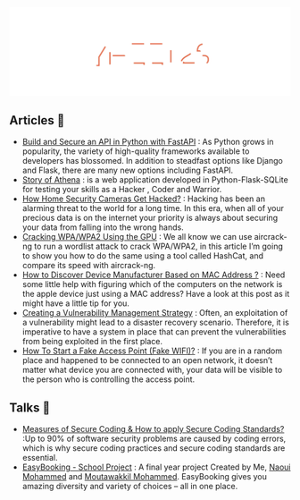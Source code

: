![Header](img/header.svg)

## Articles :rocket:

- [Build and Secure an API in Python with FastAPI](https://blog.yezz.me/blog/Build-and-Secure-an-API-in-Python-with-FastAPI) : As Python grows in popularity, the variety of high-quality frameworks available to developers has blossomed. In addition to steadfast options like Django and Flask, there are many new options including FastAPI.
- [Story of Athena](https://blog.yezz.me/blog/Story-of-Athena) : is a web application developed in Python-Flask-SQLite for testing your skills as a Hacker , Coder and Warrior.
- [How Home Security Cameras Get Hacked?](https://blog.yezz.me/blog/How-Home-Security-Cameras-Get-Hacked) : Hacking has been an alarming threat to the world for a long time. In this era, when all of your precious data is on the internet your priority is always about securing your data from falling into the wrong hands.
- [Cracking WPA/WPA2 Using the GPU](https://blog.yezz.me/blog/Cracking-WPA-WPA2-Using-the-GPU) : We all know we can use aircrack-ng to run a wordlist attack to crack WPA/WPA2, in this article I’m going to show you how to do the same using a tool called HashCat, and compare its speed with aircrack-ng.
- [How to Discover Device Manufacturer Based on MAC Address ?](https://blog.yezz.me/blog/How-to-Discover-Device-Manufacturer-Based-on-MAC-Address) : Need some little help with figuring which of the computers on the network is the apple device just using a MAC address? Have a look at this post as it might have a little tip for you.
- [Creating a Vulnerability Management Strategy](https://blog.yezz.me/blog/Creating-a-Vulnerability-Management-Strategy) : Often, an exploitation of a vulnerability might lead to a disaster recovery scenario. Therefore, it is imperative to have a system in place that can prevent the vulnerabilities from being exploited in the first place.
- [How To Start a Fake Access Point (Fake WIFI)?](https://blog.yezz.me/blog/How-To-Start-a-Fake-Access-Point) : If you are in a random place and happened to be connected to an open network, it doesn’t matter what device you are connected with, your data will be visible to the person who is controlling the access point.

## Talks :rocket:

- [Measures of Secure Coding & How to apply Secure Coding Standards?](https://docs.google.com/presentation/d/1InokHXq7pAvF0kTmmxiu_hHmC374xtl4l6m_tLT4ZEU/edit?usp=sharing) :Up to 90% of software security problems are caused by coding errors, which is why secure coding practices and secure coding standards are essential.
- [EasyBooking - School Project](https://easybooking-slides.netlify.app/) : A final year project Created by Me, [Naoui Mohammed](https://github.com/NaouiMohammed) and [Moutawakkil Mohammed](https://github.com/mohammedmoutawakkil). EasyBooking gives you amazing diversity and variety of choices – all in one place.
